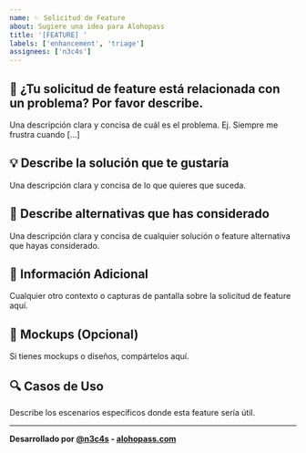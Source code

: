```yaml
---
name: ✨ Solicitud de Feature
about: Sugiere una idea para Alohopass
title: '[FEATURE] '
labels: ['enhancement', 'triage']
assignees: ['n3c4s']
---
```


## 🎯 ¿Tu solicitud de feature está relacionada con un problema? Por favor describe.
Una descripción clara y concisa de cuál es el problema. Ej. Siempre me frustra cuando [...]

## 💡 Describe la solución que te gustaría
Una descripción clara y concisa de lo que quieres que suceda.

## 🔄 Describe alternativas que has considerado
Una descripción clara y concisa de cualquier solución o feature alternativa que hayas considerado.

## 📱 Información Adicional
Cualquier otro contexto o capturas de pantalla sobre la solicitud de feature aquí.

## 🎨 Mockups (Opcional)
Si tienes mockups o diseños, compártelos aquí.

## 🔍 Casos de Uso
Describe los escenarios específicos donde esta feature sería útil.

---

**Desarrollado por [@n3c4s](https://github.com/n3c4s) - [alohopass.com](https://alohopass.com)** 
